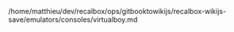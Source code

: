 /home/matthieu/dev/recalbox/ops/gitbooktowikijs/recalbox-wikijs-save/emulators/consoles/virtualboy.md